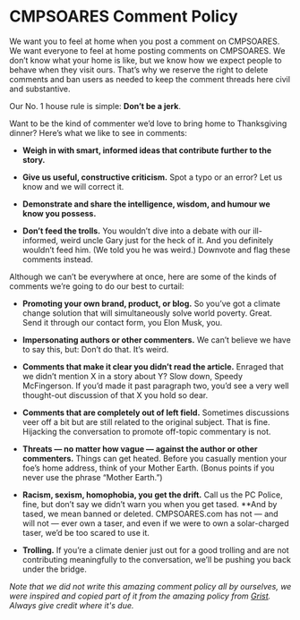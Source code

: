 # CMPSOARES Comment Policy

We want you to feel at home when you post a comment on CMPSOARES. We want everyone to feel at home posting comments on CMPSOARES. We don’t know what your home is like, but we know how we expect people to behave when they visit ours. That’s why we reserve the right to delete comments and ban users as needed to keep the comment threads here civil and substantive.

Our No. 1 house rule is simple: **Don’t be a jerk**.

Want to be the kind of commenter we’d love to bring home to Thanksgiving dinner? Here’s what we like to see in comments:

 * **Weigh in with smart, informed ideas that contribute further to the story.**

 * **Give us useful, constructive criticism.** Spot a typo or an error? Let us know and we will correct it.

 * **Demonstrate and share the intelligence, wisdom, and humour we know you possess.**

 * **Don’t feed the trolls.** You wouldn’t dive into a debate with our ill-informed, weird uncle Gary just for the heck of it. And you definitely wouldn’t feed him. (We told you he was weird.) Downvote and flag these comments instead.
 
Although we can’t be everywhere at once, here are some of the kinds of comments we’re going to do our best to curtail:

 * **Promoting your own brand, product, or blog.** So you’ve got a climate change solution that will simultaneously solve world poverty. Great. Send it through our contact form, you Elon Musk, you.

 * **Impersonating authors or other commenters.** We can’t believe we have to say this, but: Don’t do that. It’s weird.

 * **Comments that make it clear you didn’t read the article.** Enraged that we didn’t mention X in a story about Y? Slow down, Speedy McFingerson. If you’d made it past paragraph two, you’d see a very well thought-out discussion of that X you hold so dear.

 * **Comments that are completely out of left field.** Sometimes discussions veer off a bit but are still related to the original subject. That is fine. Hijacking the conversation to promote off-topic commentary is not.

 * **Threats — no matter how vague — against the author or other commenters.** Things can get heated. Before you casually mention your foe’s home address, think of your Mother Earth. (Bonus points if you never use the phrase “Mother Earth.”)

 * **Racism, sexism, homophobia, you get the drift.** Call us the PC Police, fine, but don’t say we didn’t warn you when you get tased. **And by tased, we mean banned or deleted. CMPSOARES.com has not — and will not — ever own a taser, and even if we were to own a solar-charged taser, we’d be too scared to use it.

 * **Trolling.** If you’re a climate denier just out for a good trolling and are not contributing meaningfully to the conversation, we’ll be pushing you back under the bridge.

*Note that we did not write this amazing comment policy all by ourselves, we were inspired and copied part of it from the amazing policy from [Grist](https://grist.org/grist-comment-policy/). Always give credit where it's due.*

